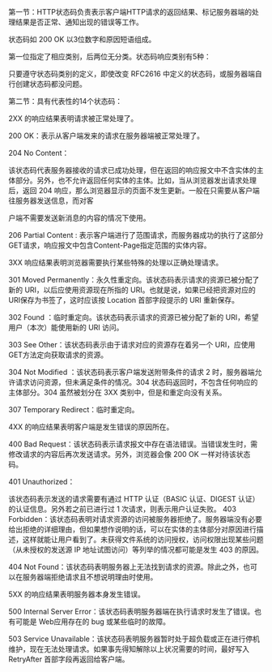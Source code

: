 
第一节：HTTP状态码负责表示客户端HTTP请求的返回结果、标记服务器端的处理结果是否正常、通知出现的错误等工作。

状态码如 200 OK 以3位数字和原因短语组成。

第一位指定了相应类别，后两位无分类。状态码响应类别有5种：



只要遵守状态码类别的定义，即使改变 RFC2616 中定义的状态码，或服务器端自行创建状态码都没问题。

第二节：具有代表性的14个状态码：

2XX 的响应结果表明请求被正常处理了。

200 OK：表示从客户端发来的请求在服务器端被正常处理了。

204 No Content：

该状态码代表服务器接收的请求已成功处理，但在返回的响应报文中不含实体的主体部分。另外，也不允许返回任何实体的主体。比如，当从浏览器发出请求处理后，返回 204 响应，那么浏览器显示的页面不发生更新。一般在只需要从客户端往服务器发送信息，而对客

户端不需要发送新消息的内容的情况下使用。 

206 Partial Content : 表示客户端进行了范围请求，而服务器成功的执行了这部分GET请求，响应报文中包含Content-Page指定范围的实体内容。

3XX 响应结果表明浏览器需要执行某些特殊的处理以正确处理请求。

301 Moved Permanently：永久性重定向。该状态码表示请求的资源已被分配了新的 URI，以后应使用资源现在所指的 URI。也就是说，如果已经把资源对应的 URI保存为书签了，这时应该按 Location 首部字段提示的 URI 重新保存。

302 Found ：临时重定向。该状态码表示请求的资源已被分配了新的 URI，希望用户（本次）能使用新的 URI 访问。

303 See Other：该状态码表示由于请求对应的资源存在着另一个 URI，应使用 GET方法定向获取请求的资源。

304 Not Modified ：该状态码表示客户端发送附带条件的请求 2 时，服务器端允许请求访问资源，但未满足条件的情况。304 状态码返回时，不包含任何响应的主体部分。304 虽然被划分在 3XX 类别中，但是和重定向没有关系。

307 Temporary Redirect：临时重定向。

4XX 的响应结果表明客户端是发生错误的原因所在。

400 Bad Request：该状态码表示请求报文中存在语法错误。当错误发生时，需修改请求的内容后再次发送请求。另外，浏览器会像 200 OK 一样对待该状态码。

401 Unauthorized：


该状态码表示发送的请求需要有通过 HTTP 认证（BASIC 认证、DIGEST 认证）的认证信息。另外若之前已进行过 1 次请求，则表示用户认证失败。
403 Forbidden：该状态码表明对请求资源的访问被服务器拒绝了。服务器端没有必要给出拒绝的详细理由，但如果想作说明的话，可以在实体的主体部分对原因进行描述，这样就能让用户看到了。未获得文件系统的访问授权，访问权限出现某些问题（从未授权的发送源 IP 地址试图访问）等列举的情况都可能是发生 403 的原因。

404 Not Found：该状态码表明服务器上无法找到请求的资源。除此之外，也可以在服务器端拒绝请求且不想说明理由时使用。

5XX 的响应结果表明服务器本身发生错误。

500 Internal Server Error：该状态码表明服务器端在执行请求时发生了错误。也有可能是 Web应用存在的 bug 或某些临时的故障。

503 Service Unavailable：该状态码表明服务器暂时处于超负载或正在进行停机维护，现在无法处理请求。如果事先得知解除以上状况需要的时间，最好写入RetryAfter 首部字段再返回给客户端。
